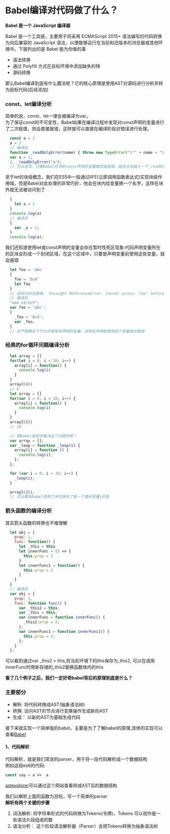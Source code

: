 # Babel编译对代码做了什么？

**Babel 是一个 JavaScript 编译器**

Babel 是一个工具链，主要用于将采用 ECMAScript 2015+ 语法编写的代码转换为向后兼容的 JavaScript 语法，以便能够运行在当前和旧版本的浏览器或其他环境中。下面列出的是 Babel 能为你做的事

* 语法转换
* 通过 Polyfill 方式在目标环境中添加缺失的特
* 源码转换

那么Babel编译到底有什么魔法呢？它的核心原理是使用AST对源码进行分析并转为目标代码(后续添加)

### const、let编译分析

简单的说，const、let一律会被编译为var。<br>
为了保证const的不可变性，Babel如果在编译过程中发现对const声明的变量进行了二次赋值，则会直接报错，这样就可以直接在编译阶段对错误进行处理。<br>

```javascript
  const a = 1
  a = 2
  // 编译后
  function _readOnlyError(name) { throw new TypeError("\"" + name + "\" is read-only"); }
  var a = 1;
  2, _readOnlyError("a");
  // 可以发现，只要Babel检测到const声明的变量被改变赋值，就会主动插入一个_readOnlyError函数，并执行此函数，这个函数的内容就是报错，因此代码执行时就会直接抛出异常
```

至于let的块级概念，我们在ES5中一般通过IIFE(立即调用函数表达式)实现块级作用域，但是Babel对此处理的非常巧妙，他会在块内给变量换一个名字，这样在块外就无法被访问到了<br>

```javascript
  {
    let a = 1
  }
  console.log(a)
  // 编译后
  {
    var _a = 1;
  }
  console.log(a);
```

我们还知道使用let或const声明的变量会存在暂时性死区现象:代码声明变量所在的区块会形成一个封闭区域，在这个区域中，只要是声明变量前使用这些变量，就会报错<br>

```javascript
  let foo = 'abc'
  {
    foo = 'bcd'
    let foo
  }
  // 这段代码会报错， Uncaught ReferenceError: Cannot access 'foo' before initialization
  // 编译后
  "use strict";
  var foo = 'abc';
  {
    _foo = 'bcd';
    var _foo;
  }
  // 在严格模式下不允许使用未声明的变量，这样在声明前使用这个变量就会报错
```

### 经典的for循环问题编译分析

```javascript
  let array = []
  for(let i = 0; i < 10; i++) {
    array[i] = function() {
      console.log(i)
    }
  }
  array[6]()  
  // 6
  let array = []
  for(var i = 0; i < 10; i++) {
    array[i] = function() {
      console.log(i)
    }
  }
  array[6]() 
  // 10

  // 那babel是如何解决这个问题的呢？
  var array = [];
  var _loop = function _loop(i) {
    array[i] = function () {
      console.log(i);
    };
  };

  for (var i = 0; i < 10; i++) {
    _loop(i);
  }

  array[6]();
  // 可以看到babel使用了闭包保存了每一个循环变量i的值
```

### 箭头函数的编译分析

其实箭头函数的转换也不难理解

```javascript
  let obj = {
    prop: 1,
    func: function() {
      let _this = this
      let innerFunc = () => {
        this.prop = 2
      }
      let innerFunc1 = function() {
        this.prop = 3
      }  
    }
  }
  // 编译后
  var obj = {
    prop: 1,
    func: function func() {
      var _this2 = this;
      var _this = this;
      var innerFunc = function innerFunc() {
        _this2.prop = 2;
      };
      var innerFunc1 = function innerFunc1() {
        this.prop = 3;
      };
    }
  };
```

可以看到通过var _this2 = this,将当前环境下的this保存为_this2, 可以在调用innerFunc时用新存储的_this2替换函数体内的this

**看了几个例子之后，我们一定好奇babel背后的原理到底是什么？**

### 主要部分

* 解析: 将代码转换成AST(抽象语法树)
* 转换: 访问AST的节点进行变换操作生成新的AST
* 生成： 以新的AST为基础生成代码

接下来就实现一个简单版的babel，主要是为了了解babel的原理,具体的实现可以查看[Babel](https://github.com/babel/babel)

#### 1、代码解析

代码解析，就是我们常说的parser，用于将一段代码解析成一个数据结构<br>
例如这段es6的代码:

```javascript
const say = a =>  a
```

[astexplorer](https://astexplorer.net/)可以通过这个网站查看转成AST后的数据结构<br>

我们以解析上面的函数为目标，写一个简单的parser<br>
**解析有两个关键的步骤**

1. 词法解析: 将字符串形式的代码转换为Tokens(令牌)，Tokens 可以视作是一些语法片段组成的数
2. 语法分析： 这个阶段语法解析器（Parser）会把Tokens转换为抽象语法树
